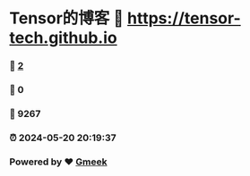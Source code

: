 # Tensor的博客 :link: https://tensor-tech.github.io 
### :page_facing_up: [2](https://tensor-tech.github.io/tag.html) 
### :speech_balloon: 0 
### :hibiscus: 9267 
### :alarm_clock: 2024-05-20 20:19:37 
### Powered by :heart: [Gmeek](https://github.com/Meekdai/Gmeek)
